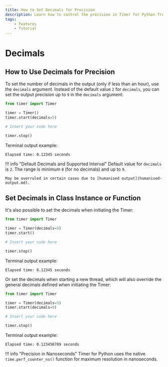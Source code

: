 ```yaml
---
title: How to Set Decimals for Precision
description: Learn how to control the precision in Timer for Python from 0 to 9 decimals. Includes code examples for beginners and advanced users.
tags:
    - Features
    - Tutorial
---
```


# Decimals
## How to Use Decimals for Precision
To set the number of decimals in the output (only if less than an hour), use the `decimals` argument. Instead of the default value `2` for `decimals`, you can set the output precision up to `9` in the `decimals` argument:

```python linenums="1" hl_lines="4"
from timer import Timer

timer = Timer()
timer.start(decimals=5)

# Insert your code here

timer.stop()
```

Terminal output example:

```text title=""
Elapsed time: 0.12345 seconds
```

!!! info "Default Decimals and Supported Interval"
    Default value for `decimals` is `2`. The range is minimum `0` (for no decimals) and up to `9`.

    May be overruled in certain cases due to [humanised output](humanised-output.md).

## Set Decimals in Class Instance or Function
It's also possible to set the decimals when initiating the Timer:

```python linenums="1" hl_lines="3"
from timer import Timer

timer = Timer(decimals=5)
timer.start()

# Insert your code here

timer.stop()
```

Terminal output example:

```text title=""
Elapsed time: 0.12345 seconds
```

Or set the decimals when starting a new thread, which will also override the general decimals defined when initiating the Timer:

```python linenums="1" hl_lines="3 4"
from timer import Timer

timer = Timer(decimals=5)
timer.start(decimals=9)

# Insert your code here

timer.stop()
```

Terminal output example:

```text title=""
Elapsed time: 0.123456789 seconds
```

!!! info "Precision in Nanoseconds"
    Timer for Python uses the native `time.perf_counter_ns()` function for maximum resolution in nanoseconds.
